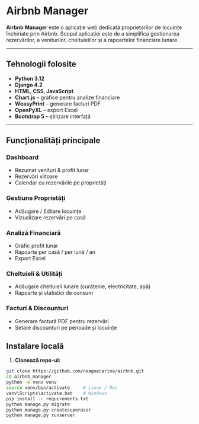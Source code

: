 #  Airbnb Manager

**Airbnb Manager** este o aplicație web dedicată proprietarilor de locuințe închiriate prin Airbnb. Scopul aplicației este de a simplifica gestionarea rezervărilor, a veniturilor, cheltuielilor și a rapoartelor financiare lunare.

---

## Tehnologii folosite

- **Python 3.12**
- **Django 4.2**
- **HTML, CSS, JavaScript**
- **Chart.js** – grafice pentru analize financiare
- **WeasyPrint** – generare facturi PDF
- **OpenPyXL** – export Excel
- **Bootstrap 5** – stilizare interfață

---

##  Funcționalități principale

### Dashboard
- Rezumat venituri & profit lunar
- Rezervări viitoare
- Calendar cu rezervările pe proprietăți

### Gestiune Proprietăți
- Adăugare / Editare locuințe
- Vizualizare rezervări pe casă

### Analiză Financiară
- Grafic profit lunar
- Rapoarte per casă / per lună / an
- Export Excel

### Cheltuieli & Utilități
- Adăugare cheltuieli lunare (curățenie, electricitate, apă)
- Rapoarte și statistici de consum

### Facturi & Discounturi
- Generare factură PDF pentru rezervări
- Setare discounturi pe perioade și locuințe


##  Instalare locală

1. **Clonează repo-ul:**
```bash
git clone https://github.com/neagoecarina/airbnb.git
cd airbnb_manager
python -m venv venv
source venv/bin/activate     # Linux / Mac
venv\Scripts\activate.bat    # Windows
pip install -r requirements.txt
python manage.py migrate
python manage.py createsuperuser
python manage.py runserver
